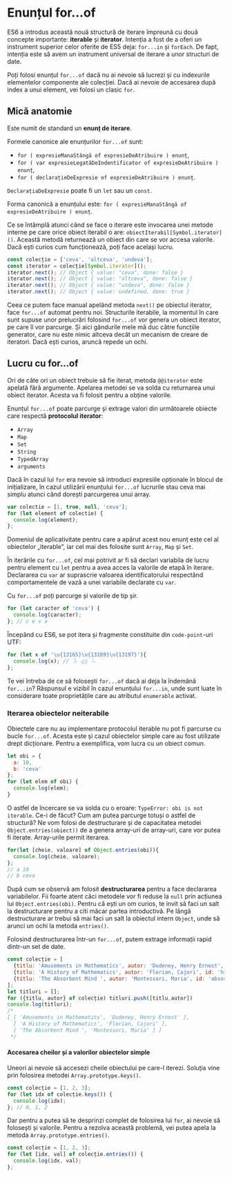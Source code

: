 # Enunțul for...of

ES6 a introdus această nouă structură de iterare împreună cu două concepte importante: **iterable** și **iterator**. Intenția a fost de a oferi un instrument superior celor oferite de ES5 deja: `for...in` și `forEach`. De fapt, intenția este să avem un instrument universal de iterare a unor structuri de date.

Poți folosi enunțul `for...of` dacă nu ai nevoie să lucrezi și cu indexurile elementelor componente ale colecției. Dacă ai nevoie de accesarea după index a unui element, vei folosi un clasic `for`.

## Mică anatomie

Este numit de standard un **enunț de iterare**.

Formele canonice ale enunțurilor `for...of` sunt:

-   `for ( expresieManaStângă of expresieDeAtribuire ) enunț`,
-   `for ( var expresieLegatăDeIndentificator of expresieDeAtribuire ) enunț`,
-   `for ( declarațieDeExpresie of expresieDeAtribuire ) enunț`.

`DeclarațiaDeExpresie` poate fi un `let` sau un `const`.

Forma canonică a enunțului este: `for ( expresieManaStângă of expresieDeAtribuire ) enunț`.

Ce se întâmplă atunci când se face o iterare este invocarea unei metode interne pe care orice obiect iterabil o are: `obiectIterabil[Symbol.iterator]()`. Această metodă returnează un obiect din care se vor accesa valorile. Dacă ești curios cum funcționează, poți face același lucru.

```javascript
const colecție = ['ceva', 'altceva', 'undeva'];
const iterator = colecție[Symbol.iterator]();
iterator.next(); // Object { value: "ceva", done: false }
iterator.next(); // Object { value: "altceva", done: false }
iterator.next(); // Object { value: "undeva", done: false }
iterator.next(); // Object { value: undefined, done: true }
```

Ceea ce putem face manual apelând metoda `next()` pe obiectul iterator, face `for...of` automat pentru noi. Structurile iterabile, la momentul în care sunt supuse unor prelucrări folosind `for...of` vor genera un obiect iterator, pe care îl vor parcurge. Și aici gândurile mele mă duc către funcțiile generator, care nu este nimic altceva decât un mecanism de creare de iteratori. Dacă ești curios, aruncă repede un ochi.

## Lucru cu for...of

Ori de câte ori un obiect trebuie să fie iterat, metoda `@@iterator` este apelată fără argumente. Apelarea metodei se va solda cu returnarea unui obiect iterator. Acesta va fi folosit pentru a obține valorile.

Enunțul `for...of` poate parcurge și extrage valori din următoarele obiecte care respectă **protocolul iterator**:

-   `Array`
-   `Map`
-   `Set`
-   `String`
-   `TypedArray`
-   `arguments`

Dacă în cazul lui `for` era nevoie să introduci expresiile opționale în blocul de inițializare, în cazul utilizării enunțului `for...of` lucrurile stau ceva mai simplu atunci când dorești parcurgerea unui array.

```javascript
var colectie = [1, true, null, 'ceva'];
for (let element of colectie) {
  console.log(element);
};
```

Domeniul de aplicativitate pentru care a apărut acest nou enunț este cel al obiectelor „iterable”, iar cel mai des folosite sunt `Array`, `Map` și `Set`.

În iterările cu `for...of`, cel mai potrivit ar fi să declari variabila de lucru pentru element cu `let` pentru a avea acces la valorile de etapă în iterare. Declararea cu `var` ar suprascrie valoarea identificatorului respectând comportamentele de vază a unei variabile declarate cu `var`.

Cu `for...of` poți parcurge și valorile de tip șir.

```javascript
for (let caracter of 'ceva') {
  console.log(caracter);
}; // c e v a
```

Începând cu ES6, se pot itera și fragmente constituite din `code-point`-uri UTF:

```javascript
for (let x of '\u{13165}\u{13189}\u{13197}'){
  console.log(x); // 𓅥 𓆉 𓆗
};
```

Te vei întreba de ce să folosești `for...of` dacă ai deja la îndemână `for...in`? Răspunsul e vizibil în cazul enunțului `for...in`, unde sunt luate în considerare toate proprietățile care au atributul `enumerable` activat.

### Iterarea obiectelor neiterabile

Obiectele care nu au implementare protocolul iterable nu pot fi parcurse cu bucle `for...of`. Acesta este și cazul obiectelor simple care au fost utilizate drept dicționare. Pentru a exemplifica, vom lucra cu un obiect comun.

```javascript
let obi = {
  a: 10,
  b: 'ceva'
};
for (let elem of obi) {
  console.log(elem);
}
```

O astfel de încercare se va solda cu o eroare: `TypeError: obi is not iterable`. Ce-i de făcut? Cum am putea parcurge totuși o astfel de structură? Ne vom folosi de destructurare și de capacitatea metodei `Object.entries(obiect))` de a genera array-uri de array-uri, care vor putea fi iterate. Array-urile permit iterarea.

```javascript
for(let [cheie, valoare] of Object.entries(obi)){
  console.log(cheie, valoare);
};
// a 10
// b ceva
```

După cum se observă am folosit **destructurarea** pentru a face declararea variabilelor. Fii foarte atent căci metodele vor fi reduse la `null` prin acțiunea lui `Object.entries(obi)`. Pentru că ești un om curios, te invit să faci un salt la destructurare pentru a citi măcar partea introductivă. Pe lângă destructurare ar trebui să mai faci un salt la obiectul intern `Object`, unde să arunci un ochi la metoda `entries()`.

Folosind destructurarea într-un `for...of`, putem extrage informații rapid dintr-un set de date.

```javascript
const colecție = [
  {titlu: 'Amusements in Mathematics', autor: 'Dudeney, Henry Ernest', id: 'amusementsinmath16713gut'},
  {titlu: 'A History of Mathematics', autor: 'Florian, Cajori', id: 'historyofmathema001062mbp'},
  {titlu: 'The Absorbent Mind ', autor: 'Montessori, Maria', id: 'absorbentmind031961mbp'}
];
let titluri = [];
for ({titlu, autor} of colecție) titluri.push([titlu,autor])
console.log(titluri);
/*
[ [ 'Amusements in Mathematics', 'Dudeney, Henry Ernest' ],
  [ 'A History of Mathematics', 'Florian, Cajori' ],
  [ 'The Absorbent Mind ', 'Montessori, Maria' ] ]
 */
```

#### Accesarea cheilor și a valorilor obiectelor simple

Uneori ai nevoie să accesezi cheile obiectului pe care-l iterezi. Soluția vine prin folosirea metodei `Array.prototype.keys()`.

```javascript
const colecție = [1, 2, 3];
for (let idx of colecție.keys()) {
  console.log(idx);
}; // 0, 1, 2
```

Dar pentru a putea să te desprinzi complet de folosirea lui `for`, ai nevoie să folosești și valorile. Pentru a rezolva această problemă, vei putea apela la metoda `Array.prototype.entries()`.

```javascript
const colecție = [1, 2, 3];
for (let [idx, val] of colecție.entries()) {
  console.log(idx, val);
};
```
